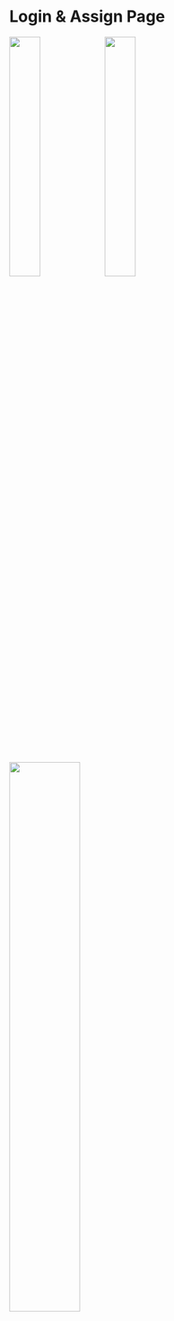 # Login & Assign Page

<img src="https://user-images.githubusercontent.com/108450957/211133235-f13c6b59-9c06-45e9-96e9-c3d7bf11fc7a.png"  width="33%" height="33%"/> <img src="https://user-images.githubusercontent.com/108450957/211133250-f8552b8a-4b49-4abd-ac36-a76274e1c724.png"  width="33%" height="33%"/>
<img src="https://user-images.githubusercontent.com/108450957/211133268-321d3a42-5cc2-4820-82ee-0c77734f4dde.png"  width="50%" height="50%"/>
